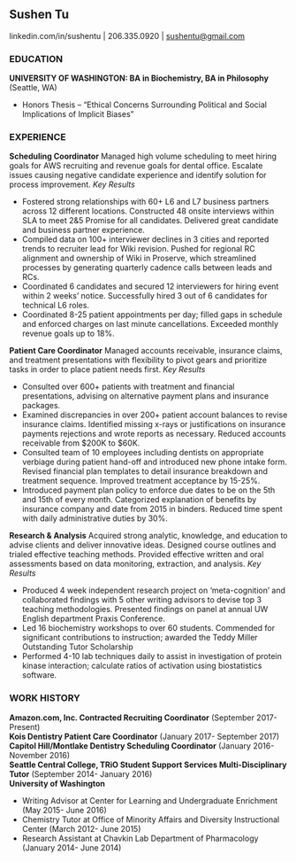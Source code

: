 ## Sushen Tu

linkedin.com/in/sushentu | 206.335.0920 | <sushentu@gmail.com> 

### EDUCATION
**UNIVERSITY OF WASHINGTON: BA in Biochemistry, BA in Philosophy** (Seattle, WA)
* Honors Thesis – “Ethical Concerns Surrounding Political and Social Implications of Implicit Biases”

### EXPERIENCE
**Scheduling Coordinator** 
Managed high volume scheduling to meet hiring goals for AWS recruiting and revenue goals for dental office. Escalate issues causing negative candidate experience and identify solution for process improvement.
_Key Results_
* Fostered strong relationships with 60+ L6 and L7 business partners across 12 different locations. Constructed 48 onsite interviews within SLA to meet 2&5 Promise for all candidates. Delivered great candidate and business partner experience.
* Compiled data on 100+ interviewer declines in 3 cities and reported trends to recruiter lead for Wiki revision. Pushed for regional RC alignment and ownership of Wiki in Proserve, which streamlined processes by generating quarterly cadence calls between leads and RCs.
* Coordinated 6 candidates and secured 12 interviewers for hiring event within 2 weeks’ notice. Successfully hired 3 out of 6 candidates for technical L6 roles.
* Coordinated 8-25 patient appointments per day; filled gaps in schedule and enforced charges on last minute cancellations. Exceeded monthly revenue goals up to 18%.

**Patient Care Coordinator**
Managed accounts receivable, insurance claims, and treatment presentations with flexibility to pivot gears and prioritize tasks in order to place patient needs first.
_Key Results_
* Consulted over 600+ patients with treatment and financial presentations, advising on alternative payment plans and insurance packages.
* Examined discrepancies in over 200+ patient account balances to revise insurance claims. Identified missing x-rays or justifications on insurance payments rejections and wrote reports as necessary. Reduced accounts receivable from $200K to $60K.
* Consulted team of 10 employees including dentists on appropriate verbiage during patient hand-off and introduced new phone intake form. Revised financial plan templates to detail insurance breakdown and treatment sequence. Improved treatment acceptance by 15-25%.
* Introduced payment plan policy to enforce due dates to be on the 5th and 15th of every month. Categorized explanation of benefits by insurance company and date from 2015 in binders. Reduced time spent with daily administrative duties by 30%.

**Research & Analysis**
Acquired strong analytic, knowledge, and education to advise clients and deliver innovative ideas. Designed course outlines and trialed effective teaching methods. Provided effective written and oral assessments based on data monitoring, extraction, and analysis.
_Key Results_
* Produced 4 week independent research project on ‘meta-cognition’ and collaborated findings with 5 other writing advisors to devise top 3 teaching methodologies. Presented findings on panel at annual UW English department Praxis Conference.
* Led 16 biochemistry workshops to over 60 students. Commended for significant contributions to instruction; awarded the Teddy Miller Outstanding Tutor Scholarship
* Performed 4-10 lab techniques daily to assist in investigation of protein kinase interaction; calculate ratios of activation using biostatistics software.

### WORK HISTORY
**Amazon.com, Inc. Contracted Recruiting Coordinator** (September 2017- Present)  
**Kois Dentistry Patient Care Coordinator** (January 2017- September 2017)  
**Capitol Hill/Montlake Dentistry Scheduling Coordinator** (January 2016- November 2016)  
**Seattle Central College, TRiO Student Support Services Multi-Disciplinary Tutor** (September 2014- January 2016)  
**University of Washington**
* Writing Advisor at Center for Learning and Undergraduate Enrichment (May 2015- June 2016)
* Chemistry Tutor at Office of Minority Affairs and Diversity Instructional Center (March 2012- June 2015)
* Research Assistant at Chavkin Lab Department of Pharmacology (January 2014- June 2014)
